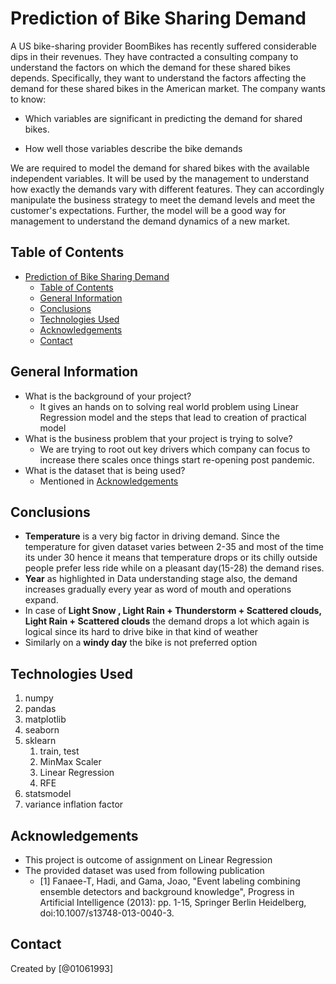 # Prediction of Bike Sharing Demand

A US bike-sharing provider BoomBikes has recently suffered considerable dips in their revenues. They have contracted a consulting company to understand the factors on which the demand for these shared bikes depends. Specifically, they want to understand the factors affecting the demand for these shared bikes in the American market. The company wants to know:

- Which variables are significant in predicting the demand for shared bikes.  

- How well those variables describe the bike demands  

We are required to model the demand for shared bikes with the available independent variables. It will be used by the management to understand how exactly the demands vary with different features. They can accordingly manipulate the business strategy to meet the demand levels and meet the customer's expectations. Further, the model will be a good way for management to understand the demand dynamics of a new market.

## Table of Contents

- [Prediction of Bike Sharing Demand](#prediction-of-bike-sharing-demand)
  - [Table of Contents](#table-of-contents)
  - [General Information](#general-information)
  - [Conclusions](#conclusions)
  - [Technologies Used](#technologies-used)
  - [Acknowledgements](#acknowledgements)
  - [Contact](#contact)

## General Information

- What is the background of your project?
  - It gives an hands on to solving real world problem using Linear Regression model and the steps that lead to creation of practical model
- What is the business problem that your project is trying to solve?
  - We are trying to root out key drivers which company can focus to increase there scales once things start re-opening post pandemic.
- What is the dataset that is being used?
  - Mentioned in [Acknowledgements](#acknowledgements)

## Conclusions

- **Temperature** is a very big factor in driving demand. Since the temperature for given dataset varies between 2-35 and most of the time its under 30 hence it means that temperature drops or its chilly outside people prefer less ride while on a pleasant day(15-28) the demand rises.
- **Year** as highlighted in Data understanding stage also, the demand increases gradually every year as word of mouth and operations expand.
- In case of **Light Snow , Light Rain + Thunderstorm + Scattered clouds, Light Rain + Scattered clouds** the demand drops a lot which again is logical since its hard to drive bike in that kind of weather
- Similarly on a **windy day** the bike is not preferred option

## Technologies Used

1. numpy
2. pandas
3. matplotlib
4. seaborn
5. sklearn
   1) train, test
   2) MinMax Scaler
   3) Linear Regression
   4) RFE
6. statsmodel
7. variance inflation factor

## Acknowledgements

- This project is outcome of assignment on Linear Regression
- The provided dataset was used from following publication
  - [1] Fanaee-T, Hadi, and Gama, Joao, "Event labeling combining ensemble detectors and background knowledge", Progress in Artificial Intelligence (2013): pp. 1-15, Springer Berlin Heidelberg, doi:10.1007/s13748-013-0040-3.

## Contact

Created by [@01061993]
